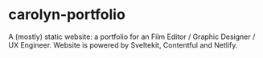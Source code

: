 # carolyn-portfolio

A (mostly) static website: a portfolio for an Film Editor / Graphic Designer / UX Engineer. Website is powered by Sveltekit, Contentful and Netlify.

